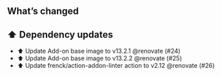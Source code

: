 ## What’s changed
## ⬆️ Dependency updates

- ⬆️ Update Add-on base image to v13.2.1 @renovate (#24)
- ⬆️ Update Add-on base image to v13.2.2 @renovate (#25)
- ⬆️ Update frenck/action-addon-linter action to v2.12 @renovate (#26)
